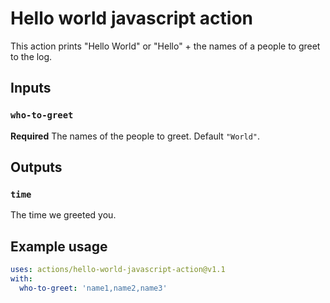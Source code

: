 # Hello world javascript action

This action prints "Hello World" or "Hello" + the names of a people to greet to the log.

## Inputs

### `who-to-greet`

**Required** The names of the people to greet. Default `"World"`.

## Outputs

### `time`

The time we greeted you.

## Example usage

```yaml
uses: actions/hello-world-javascript-action@v1.1
with:
  who-to-greet: 'name1,name2,name3'
```
